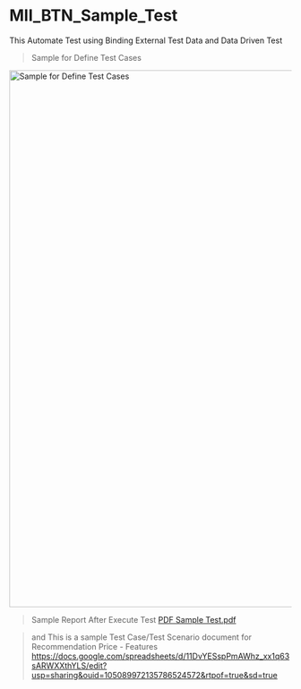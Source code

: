 # MII_BTN_Sample_Test
This Automate Test using Binding External Test Data and Data Driven Test
> Sample for Define Test Cases
<img width="960" alt="Sample for Define Test Cases" src="https://github.com/hendar-suhendar/MII_BTN_Sample_Test/assets/99055058/cc1528c5-1df7-4135-b7ee-3a2dcb3dbb66">

>Sample Report After Execute Test
[PDF Sample Test.pdf](https://github.com/hendar-suhendar/MII_BTN_Sample_Test/files/13975482/PDF.Sample.Test.pdf)

> and This is a sample Test Case/Test Scenario document for Recommendation Price - Features
https://docs.google.com/spreadsheets/d/11DvYESspPmAWhz_xx1q63sARWXXthYLS/edit?usp=sharing&ouid=105089972135786524572&rtpof=true&sd=true
